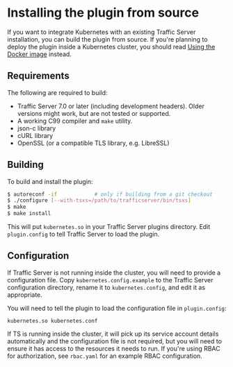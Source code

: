 # Installing the plugin from source

If you want to integrate Kubernetes with an existing Traffic Server installation,
you can build the plugin from source.  If you're planning to deploy the plugin
inside a Kubernetes cluster, you should read [Using the Docker image](docker.md)
instead.

## Requirements

The following are required to build:

* Traffic Server 7.0 or later (including development headers).  Older versions
  might work, but are not tested or supported.
* A working C99 compiler and `make` utility.
* json-c library
* cURL library
* OpenSSL (or a compatible TLS library, e.g. LibreSSL)

## Building

To build and install the plugin:

```sh
$ autoreconf -if            # only if building from a git checkout
$ ./configure [--with-tsxs=/path/to/trafficserver/bin/tsxs]
$ make
$ make install
```

This will put `kubernetes.so` in your Traffic Server plugins directory.  Edit
`plugin.config` to tell Traffic Server to load the plugin.

## Configuration


If Traffic Server is not running inside the cluster, you will need to provide a
configuration file.  Copy `kubernetes.config.example` to the Traffic Server
configuration directory, rename it to `kubernetes.config`, and edit it as
appropriate.

You will need to tell the plugin to load the configuration file in `plugin.config`:

```
kubernetes.so kubernetes.conf
```

If TS is running inside the cluster, it will pick up its service account details
automatically and the configuration file is not required, but you will need to
ensure it has access to the resources it needs to run.  If you're using RBAC
for authorization, see `rbac.yaml` for an example RBAC configuration.
